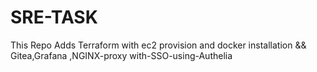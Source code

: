 # SRE-TASK

This Repo 
Adds Terraform with  ec2 provision and docker installation  &&
 Gitea,Grafana ,NGINX-proxy with-SSO-using-Authelia
